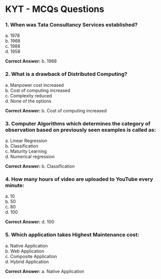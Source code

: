 
# KYT - MCQs Questions

### 1. When was Tata Consultancy Services established?
a. 1978  
b. 1968  
c. 1988  
d. 1958  

**Correct Answer:** b. 1968

### 2. What is a drawback of Distributed Computing?
a. Manpower cost increased  
b. Cost of computing increased  
c. Complexity reduced  
d. None of the options  

**Correct Answer:** b. Cost of computing increased      

### 3. Computer Algorithms which determines the category of observation based on previously seen examples is called as:

a. Linear Regression  
b. Classification  
c. Maturity Learning  
d. Numerical regression  

**Correct Answer:** b. Classification


### 4. How many hours of video are uploaded to YouTube every minute:
a. 10  
b. 50  
c. 80  
d. 100

**Correct Answer:** d. 100

### 5. Which application takes Highest Maintenance cost:
a. Native Application  
b. Web Application  
c. Composite Application  
d. Hybrid Application

**Correct Answer:** a. Native Application

